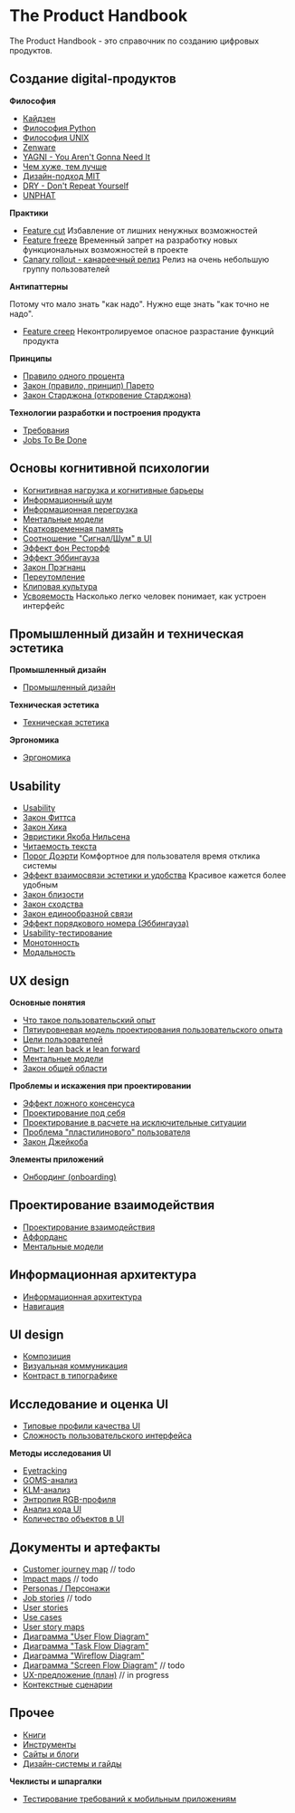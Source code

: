 # The Product Handbook

The Product Handbook  - это справочник по созданию цифровых продуктов.
 

## Создание digital-продуктов

**Философия**

- [Кайдзен](product-phylosophy-kaizen.md)
- [Философия Python](product-phylosophy-python.md)
- [Философия UNIX](product-phylosophy-unix.md)
- [Zenware](product-phylosophy-zenware.md)
- [YAGNI - You Aren't Gonna Need It](product-phylosophy-yagni.md)
- [Чем хуже, тем лучше](product-phylosophy-worse-is-better.md)
- [Дизайн-подход MIT](product-phylosophy-mit-design-approach.md)
- [DRY - Don't Repeat Yourself](product-phylosophy-dry.md)
- [UNPHAT](product-phylosophy-unphat.md)

**Практики**
    
- [Feature cut](product-phylosophy-feature-cut.md)
  Избавление от лишних ненужных возможностей
- [Feature freeze](product-practice-feature-freeze.md)
  Временный запрет на разработку новых функциональных возможностей в проекте
- [Canary rollout - канареечный релиз](product-practice-canary-rollout.md)
  Релиз на очень небольшую группу пользователей

**Антипаттерны**

Потому что мало знать "как надо". Нужно еще знать "как точно не надо".

- [Feature creep](product-phylosophy-feature-creep.md)
  Неконтролируемое опасное разрастание функций продукта

**Принципы**
    
- [Правило одного процента](product-principle-one-percent-rule.md)
- [Закон (правило, принцип) Парето](product-principle-pareto.md)
- [Закон Старджона (откровение Старджона)](product-principle-starjohn.md)

**Технологии разработки и построения продукта**
    
- [Требования](product-tech-requirements.md)
- [Jobs To Be Done](product-tech-jtbd.md)


## Основы когнитивной психологии

- [Когнитивная нагрузка и когнитивные барьеры](cognitive-cognitive-load.md)
- [Информационный шум](cognitive-info-noise.md)
- [Информационная перегрузка](cognitive-information-overload.md)
- [Ментальные модели](cognitive-mental-models.md)
- [Кратковременная память](cognitive-short-memory.md)
- [Соотношение "Сигнал/Шум" в UI](cognitive-sig-noise.md)
- [Эффект фон Ресторфф](cognitive-restorff-effect.md)
- [Эффект Эббингауза](cognitive-ebbinghaus-edge-effect.md)
- [Закон Прэгнанц](cognitive-pragnanz-effect.md)
- [Переутомление](cognitive-overwork.md)
- [Клиповая культура](cognitive-clip-culture.md)
- [Усвояемость](cognitive-comprehensibility.md)
  Насколько легко человек понимает, как устроен интерфейс


## Промышленный дизайн и техническая эстетика

**Промышленный дизайн**

- [Промышленный дизайн](industrial-design-about.md)

**Техническая эстетика**

- [Техническая эстетика](aesthetics-tech-about.md)

**Эргономика**

- [Эргономика](ergonomics-about.md)


## Usability

- [Usability](usability-about.md)
- [Закон Фиттса](usability-law-fitts.md)
- [Закон Хика](usability-law-hicks.md)
- [Эвристики Якоба Нильсена](usability-nielsen-rules.md)
- [Читаемость текста](usability-text-readability.md)
- [Порог Доэрти](usability-doherty-threshold.md)
  Комфортное для пользователя время отклика системы
- [Эффект взаимосвязи эстетики и удобства](usability-aesthetic-effect.md)
  Красивое кажется более удобным
- [Закон близости](usability-law-proximity.md)
- [Закон сходства](usability-law-similarity.md)
- [Закон единообразной связи](usability-law-connection.md)
- [Эффект порядкового номера (Эббингауза)](usability-effect-serial-pos.md)
- [Usability-тестирование](usability-testing.md)
- [Монотонность](usability-monotone-ui.md)
- [Модальность](usability-modal-ui.md)


## UX design

**Основные понятия**

- [Что такое пользовательский опыт](ux-about.md)
- [Пятиуровневая модель проектирования пользовательского опыта](ux-5level-model.md)
- [Цели пользователей](ux-user-goals.md)
- [Опыт: lean back и lean forward](lean-back-forward.md)
- [Ментальные модели](ux-mental-models.md)
- [Закон общей области](ux-law-common-region.md)

**Проблемы и искажения при проектировании**

- [Эффект ложного консенсуса](ux-problem-false-consensus.md)
- [Проектирование под себя](ux-problem-design-for-self.md)
- [Проектирование в расчете на исключительные ситуации](ux-problem-exception-driven-design.md)
- [Проблема "пластилинового" пользователя](ux-problem-flexible-user.md)
- [Закон Джейкоба](ux-jacobs-law.md)

**Элементы приложений**

- [Онбординг (onboarding)](ux-onboarding.md)


## Проектирование взаимодействия

- [Проектирование взаимодействия](ixd-about.md)
- [Аффорданс](ixd-affordance.md)
- [Ментальные модели](ixd-mental-models.md)


## Информационная архитектура

- [Информационная архитектура](ia-about.md)
- [Навигация](ia-navigation.md)


## UI design

- [Композиция](ui-design-composition.md)
- [Визуальная коммуникация](ui-design-visual-communication.md)
- [Контраст в типографике](ui-design-typography-contrast.md)

## Исследование и оценка UI

- [Типовые профили качества UI](ui-research-quality-profiles.md)
- [Сложность пользовательского интерфейса](ui-complexity.md)

**Методы исследования UI**

- [Eyetracking](ui-research-method-eyetracking.md)
- [GOMS-анализ](ui-research-method-goms.md)
- [KLM-анализ](ui-research-method-klm.md)
- [Энтропия RGB-профиля](ui-research-method-rgb-entropy.md)
- [Анализ кода UI](ui-research-method-code-analysis.md)
- [Количество объектов в UI](ui-research-method-objects-amount.md)


## Документы и артефакты

- [Customer journey map](doc-customer-journey-map.md) // todo
- [Impact maps](doc-impact-maps.md) // todo
- [Personas / Персонажи](doc-personas-common.md)
- [Job stories](doc-job-stories.md) // todo
- [User stories](doc-user-stories.md)
- [Use cases](doc-use-cases.md)
- [User story maps](doc-story-maps.md)
- [Диаграмма "User Flow Diagram"](doc-diagram-user-flow.md)
- [Диаграмма "Task Flow Diagram"](doc-diagram-task-flow.md)
- [Диаграмма "Wireflow Diagram"](doc-diagram-wireflow.md)
- [Диаграмма "Screen Flow Diagram"]() // todo
- [UX-предложение (план)](doc-ux-proposal.md)  // in progress
- [Контекстные сценарии](doc-context-scenarios.md)


## Прочее

- [Книги](other-books.md)
- [Инструменты](other-tools.md)
- [Сайты и блоги](other-sites-links.md)
- [Дизайн-системы и гайды](other-design-guide-list.md)

**Чеклисты и шпаргалки**

- [Тестирование требований к мобильным приложениям](other-checklist-mobile-req-testing.md)

